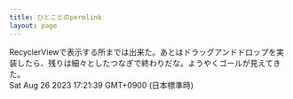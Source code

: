 ```yaml
---
title: ひとことのpermlink
layout: page
---
```

<div class="box" dt="1693038099419">
  RecyclerViewで表示する所までは出来た。あとはドラッグアンドドロップを実装したら、残りは細々としたつなぎで終わりだな。ようやくゴールが見えてきた。
  <div class="content is-small">Sat Aug 26 2023 17:21:39 GMT+0900 (日本標準時)</div>
</div>